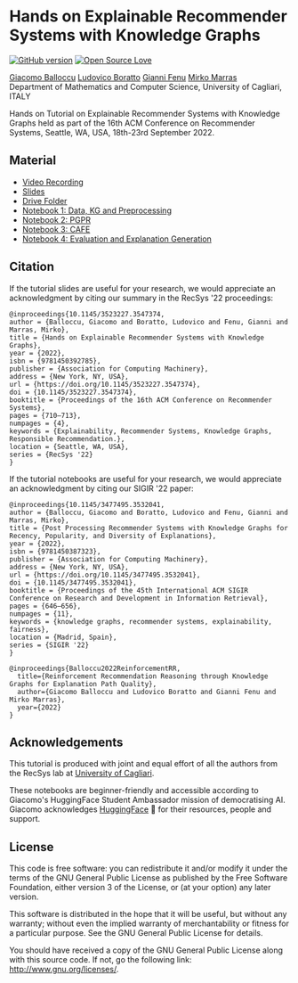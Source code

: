 # Hands on Explainable Recommender Systems with Knowledge Graphs
[![GitHub version](https://badge.fury.io/gh/boennemann%2Fbadges.svg)](http://badge.fury.io/gh/boennemann%2Fbadges)
[![Open Source Love](https://badges.frapsoft.com/os/gpl/gpl.svg?v=102)](https://github.com/ellerbrock/open-source-badge/)

[Giacomo Balloccu](https://scholar.google.com/citations?user=SKF5qv8AAAAJ)
[Ludovico Boratto](https://scholar.google.com/citations?user=1unjC10AAAAJ)
[Gianni Fenu](https://scholar.google.com/citations?user=riCjuhkAAAAJ)
[Mirko Marras](https://scholar.google.com/citations?user=JZhqKBIAAAAJ)
<br/>Department of Mathematics and Computer Science, University of Cagliari, ITALY

Hands on Tutorial on Explainable Recommender Systems with Knowledge Graphs held as part of the 16th ACM Conference on 
Recommender Systems, Seattle, WA, USA, 18th-23rd September 2022. 


## Material
- [Video Recording](https://vimeo.com/751046329?embedded=true&source=vimeo_logo&owner=184110944)
- [Slides](https://www.slideshare.net/GiacomoBalloccu/hands-on-explainable-recommender-systems-with-knowledge-graphs-recsys22)
- [Drive Folder](https://drive.google.com/drive/folders/1FBnh8SJvdTgmJoUoMvrzg7BppiHO8oIc?usp=sharing)
- [Notebook 1: Data, KG and Preprocessing](https://colab.research.google.com/drive/199vMjGDzH4UyfznKm-mZomnI645RaiLE?usp=sharing)
- [Notebook 2: PGPR](https://colab.research.google.com/drive/1YH9sXAybc0MYmuT3542QwuLUgxXUgF0G?usp=sharing)
- [Notebook 3: CAFE](https://colab.research.google.com/drive/1ZctoVFA4qyFSv5KYGzX7XqnDMwaNBytb?usp=sharing)
- [Notebook 4: Evaluation and Explanation Generation](https://colab.research.google.com/drive/1B-56YvvKFOx573C8QOvN65q1PufZhcLd?usp=sharing)

## Citation 
If the tutorial slides are useful for your research, we would appreciate an acknowledgment by citing our summary in the RecSys '22 proceedings:
```
@inproceedings{10.1145/3523227.3547374,
author = {Balloccu, Giacomo and Boratto, Ludovico and Fenu, Gianni and Marras, Mirko},
title = {Hands on Explainable Recommender Systems with Knowledge Graphs},
year = {2022},
isbn = {9781450392785},
publisher = {Association for Computing Machinery},
address = {New York, NY, USA},
url = {https://doi.org/10.1145/3523227.3547374},
doi = {10.1145/3523227.3547374},
booktitle = {Proceedings of the 16th ACM Conference on Recommender Systems},
pages = {710–713},
numpages = {4},
keywords = {Explainability, Recommender Systems, Knowledge Graphs, Responsible Recommendation.},
location = {Seattle, WA, USA},
series = {RecSys '22}
}
```

If the tutorial notebooks are useful for your research, we would appreciate an acknowledgment by citing our SIGIR '22 paper:
```
@inproceedings{10.1145/3477495.3532041,
author = {Balloccu, Giacomo and Boratto, Ludovico and Fenu, Gianni and Marras, Mirko},
title = {Post Processing Recommender Systems with Knowledge Graphs for Recency, Popularity, and Diversity of Explanations},
year = {2022},
isbn = {9781450387323},
publisher = {Association for Computing Machinery},
address = {New York, NY, USA},
url = {https://doi.org/10.1145/3477495.3532041},
doi = {10.1145/3477495.3532041},
booktitle = {Proceedings of the 45th International ACM SIGIR Conference on Research and Development in Information Retrieval},
pages = {646–656},
numpages = {11},
keywords = {knowledge graphs, recommender systems, explainability, fairness},
location = {Madrid, Spain},
series = {SIGIR '22}
}
```

```
@inproceedings{Balloccu2022ReinforcementRR,
  title={Reinforcement Recommendation Reasoning through Knowledge Graphs for Explanation Path Quality},
  author={Giacomo Balloccu and Ludovico Boratto and Gianni Fenu and Mirko Marras},
  year={2022}
}
```


## Acknowledgements
This tutorial is produced with joint and equal effort of all the authors from the RecSys lab at [University of Cagliari](https://www.unica.it/unica/en/homepage.page).


These notebooks are beginner-friendly and accessible according to Giacomo's HuggingFace Student Ambassador mission of democratising AI. Giacomo acknowledges [HuggingFace](https://huggingface.co/) 🤗 for their resources, people and support.

## License
This code is free software: you can redistribute it and/or modify it under the terms of the GNU General Public License as published by the Free Software Foundation, either version 3 of the License, or (at your option) any later version.

This software is distributed in the hope that it will be useful, but without any warranty; without even the implied warranty of merchantability or fitness for a particular purpose. See the GNU General Public License for details.

You should have received a copy of the GNU General Public License along with this source code. If not, go the following link: http://www.gnu.org/licenses/.


